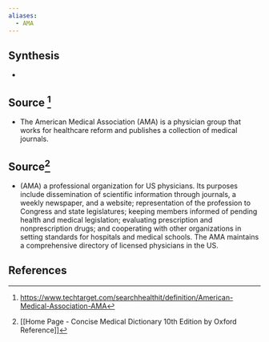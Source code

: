 ```yaml
---
aliases:
  - AMA
---
```

## Synthesis
- 
## Source [^1]
- The American Medical Association (AMA) is a physician group that works for healthcare reform and publishes a collection of medical journals.
## Source[^2]
- (AMA) a professional organization for US physicians. Its purposes include dissemination of scientific information through journals, a weekly newspaper, and a website; representation of the profession to Congress and state legislatures; keeping members informed of pending health and medical legislation; evaluating prescription and nonprescription drugs; and cooperating with other organizations in setting standards for hospitals and medical schools. The AMA maintains a comprehensive directory of licensed physicians in the US.
## References

[^1]: https://www.techtarget.com/searchhealthit/definition/American-Medical-Association-AMA
[^2]: [[Home Page - Concise Medical Dictionary 10th Edition by Oxford Reference]]